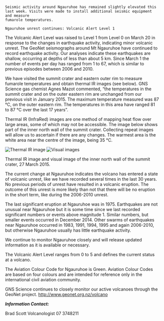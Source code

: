 ```
Seismic activity around Ngauruhoe has remained slightly elevated this last week. Visits were made to install additional seismic equipment and measure
fumarole temperatures.

Ngauruhoe unrest continues: Volcanic Alert Level 1
```

The Volcanic Alert Level was raised to Level 1 from Level 0 on March 20 in
response to the changes in earthquake activity, indicating minor volcanic
unrest. The GeoNet seismographs around Mt Ngauruhoe have continued to record
earthquake activity. Our analyses indicate these earthquakes are shallow,
occurring at depths of less than about 5 km. Since March 1 the number of events
per day has ranged from 1 to 67, which is similar to previous episodes between
2006 and 2010.

We have visited the summit crater and eastern outer rim to measure fumarole
temperatures and obtain thermal IR images (see below). GNS Science gas chemist
Agnes Mazot commented, “the temperatures in the summit crater and on the outer
eastern rim are unchanged from our previous visit in January 2015. The maximum
temperature measured was 87 °C, on the outer eastern rim. The temperatures in
this area have ranged 81 to 87 °C over the last 17 years”.

Thermal IR (InfraRed) images are one method of mapping heat flow over large
areas, some of which may not be accessible. The image below shows part of the
inner north wall of the summit crater. Collecting repeat images will allow us to
ascertain if there are any changes. The warmest area is the white area near the
centre of the image, being 35 °C.

![Thermal IR
image](http://info.geonet.org.nz/download/attachments/13664270/Thermal_IR.jpg?version=1&modificationDate=1427756337971&api=v2)
![Visual
images](http://info.geonet.org.nz/download/attachments/13664270/Inner_crater.jpg?version=1&modificationDate=1427756369623&api=v2)

Thermal IR image and visual image of the inner north wall of the summit crater,
27 March 2015.

The current change at Ngauruhoe indicates the volcano has entered a state of
volcanic unrest, like we have recorded several times in the last 30 years. No
previous periods of unrest have resulted in a volcanic eruption. The outcome of
this unrest is more likely than not that there will be no eruption in the short
term, like during the 2006-2010 unrest.

The last significant eruption at Ngauruhoe was in 1975.  Earthquakes are not
unusual near Ngauruhoe but it is some time since we last recorded significant
numbers or events above magnitude 1. Similar numbers, but smaller events
occurred in December 2014. Other swarms of earthquakes near Ngauruhoe occurred
in 1983, 1991, 1994, 1995 and again 2006-2010, but otherwise Ngauruhoe usually
has little earthquake activity.

We continue to monitor Ngauruhoe closely and will release updated information as
it is available or necessary.

The Volcanic Alert Level ranges from 0 to 5 and defines the current status at a
volcano.

The Aviation Colour Code for Ngauruhoe is Green. Aviation Colour Codes are based
on four colours and are intended for reference only in the international civil
aviation community.

GNS Science continues to closely monitor our active volcanoes through the GeoNet
project. http://www.geonet.org.nz/volcano

***Information Contact:***

Brad Scott
Volcanologist  07 3748211
